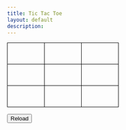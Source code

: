 ```yaml
---
title: Tic Tac Toe
layout: default
description: 
---
```


<style>
table {
  border-collapse: collapse;
}

td {
  width: 50px;
  height: 50px;
  text-align: center;
  vertical-align: middle;
  border: 1px solid black;
  font-size: 36px;
}
</style>
    
<table id="board">
  <tr>
    <td id="cell-0"></td>
    <td id="cell-1"></td>
    <td id="cell-2"></td>
  </tr>
  <tr>
    <td id="cell-3"></td>
    <td id="cell-4"></td>
    <td id="cell-5"></td>
  </tr>
  <tr>
    <td id="cell-6"></td>
    <td id="cell-7"></td>
    <td id="cell-8"></td>
  </tr>
</table>

<button onclick="location.reload()">Reload</button>

<script>

Xscore = 0 
Oscore = 0
    var cells = document.querySelectorAll("td");
var currentPlayer = "X";

for (var i = 0; i < cells.length; i++) {
  cells[i].addEventListener("click", function() {
    if (this.textContent === "") {
      this.textContent = currentPlayer;
      checkForWinner();
      switchPlayer();
    }
  });
}

function switchPlayer() {
  if (currentPlayer === "X") {
    currentPlayer = "O";
  } else {
    currentPlayer = "X";
  }
}

function checkForWinner() {
  var combinations = [
    [0, 1, 2],
    [3, 4, 5],
    [6, 7, 8],
    [0, 3, 6],
    [1, 4, 7],
    [2, 5, 8],
    [0, 4, 8],
    [2, 4, 6]
  ];

  for (var i = 0; i < combinations.length; i++) {
    var combination = combinations[i];
    var cell1 = cells[combination[0]];
    var cell2 = cells[combination[1]];
    var cell3 = cells[combination[2]];
    if (cell1.textContent === currentPlayer && cell2.textContent === currentPlayer && cell3.textContent === currentPlayer) {
      if (currentPlayer == "X") {
        Xscore+=1
        alert(currentPlayer + " wins! (" + Xscore + " wins)");
      } else {
        Oscore+=1
        alert(currentPlayer + " wins! (" + Oscore + " wins)");
      }
      return;
    }
  }

  var draw = true;
  for (var i = 0; i < cells.length; i++) {
    if (cells[i].textContent === "") {
      draw = false;
      break;
    }
  }

  if (draw) {
    alert("Draw!");
  }
}
</script>